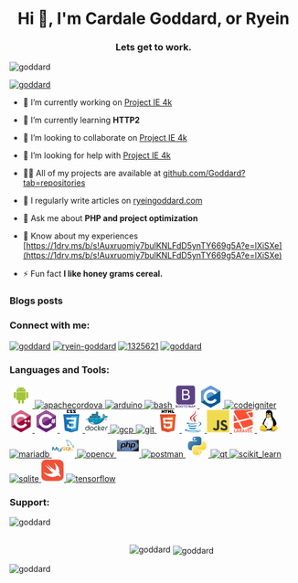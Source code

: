 <h1 align="center">Hi 👋, I'm Cardale Goddard, or Ryein</h1>
<h3 align="center">Lets get to work.</h3>

<p align="left"> <img src="https://komarev.com/ghpvc/?username=goddard&label=Profile%20views&color=0e75b6&style=flat" alt="goddard" /> </p>

<p align="left"> <a href="https://github.com/ryo-ma/github-profile-trophy"><img src="https://github-profile-trophy.vercel.app/?username=goddard" alt="goddard" /></a> </p>

- 🔭 I’m currently working on [Project IE 4k](https://github.com/Goddard/Project-IE-4k)

- 🌱 I’m currently learning **HTTP2**

- 👯 I’m looking to collaborate on [Project IE 4k](https://github.com/Goddard/Project-IE-4k)

- 🤝 I’m looking for help with [Project IE 4k](https://github.com/Goddard/Project-IE-4k)

- 👨‍💻 All of my projects are available at [github.com/Goddard?tab=repositories](github.com/Goddard?tab=repositories)

- 📝 I regularly write articles on [ryeingoddard.com](ryeingoddard.com)

- 💬 Ask me about **PHP and project optimization**

- 📄 Know about my experiences [https://1drv.ms/b/s!Auxruomiy7bulKNLFdD5ynTY669g5A?e=lXiSXe](https://1drv.ms/b/s!Auxruomiy7bulKNLFdD5ynTY669g5A?e=lXiSXe)

- ⚡ Fun fact **I like honey grams cereal.**

### Blogs posts
<!-- BLOG-POST-LIST:START -->
<!-- BLOG-POST-LIST:END -->

<h3 align="left">Connect with me:</h3>
<p align="left">
<a href="https://dev.to/goddard" target="blank"><img align="center" src="https://cdn.jsdelivr.net/npm/simple-icons@3.0.1/icons/dev-dot-to.svg" alt="goddard" height="30" width="40" /></a>
<a href="https://linkedin.com/in/ryein-goddard" target="blank"><img align="center" src="https://cdn.jsdelivr.net/npm/simple-icons@3.0.1/icons/linkedin.svg" alt="ryein-goddard" height="30" width="40" /></a>
<a href="https://stackoverflow.com/users/1325621" target="blank"><img align="center" src="https://cdn.jsdelivr.net/npm/simple-icons@3.0.1/icons/stackoverflow.svg" alt="1325621" height="30" width="40" /></a>
<a href="https://kaggle.com/goddard" target="blank"><img align="center" src="https://cdn.jsdelivr.net/npm/simple-icons@3.0.1/icons/kaggle.svg" alt="goddard" height="30" width="40" /></a>
</p>

<h3 align="left">Languages and Tools:</h3>
<p align="left"> <a href="https://developer.android.com" target="_blank"> <img src="https://raw.githubusercontent.com/devicons/devicon/master/icons/android/android-original-wordmark.svg" alt="android" width="40" height="40"/> </a> <a href="https://cordova.apache.org/" target="_blank"> <img src="https://www.vectorlogo.zone/logos/apache_cordova/apache_cordova-icon.svg" alt="apachecordova" width="40" height="40"/> </a> <a href="https://www.arduino.cc/" target="_blank"> <img src="https://cdn.worldvectorlogo.com/logos/arduino-1.svg" alt="arduino" width="40" height="40"/> </a> <a href="https://www.gnu.org/software/bash/" target="_blank"> <img src="https://www.vectorlogo.zone/logos/gnu_bash/gnu_bash-icon.svg" alt="bash" width="40" height="40"/> </a> <a href="https://getbootstrap.com" target="_blank"> <img src="https://raw.githubusercontent.com/devicons/devicon/master/icons/bootstrap/bootstrap-plain-wordmark.svg" alt="bootstrap" width="40" height="40"/> </a> <a href="https://www.cprogramming.com/" target="_blank"> <img src="https://raw.githubusercontent.com/devicons/devicon/master/icons/c/c-original.svg" alt="c" width="40" height="40"/> </a> <a href="https://codeigniter.com" target="_blank"> <img src="https://cdn.worldvectorlogo.com/logos/codeigniter.svg" alt="codeigniter" width="40" height="40"/> </a> <a href="https://www.w3schools.com/cpp/" target="_blank"> <img src="https://raw.githubusercontent.com/devicons/devicon/master/icons/cplusplus/cplusplus-original.svg" alt="cplusplus" width="40" height="40"/> </a> <a href="https://www.w3schools.com/cs/" target="_blank"> <img src="https://raw.githubusercontent.com/devicons/devicon/master/icons/csharp/csharp-original.svg" alt="csharp" width="40" height="40"/> </a> <a href="https://www.w3schools.com/css/" target="_blank"> <img src="https://raw.githubusercontent.com/devicons/devicon/master/icons/css3/css3-original-wordmark.svg" alt="css3" width="40" height="40"/> </a> <a href="https://www.docker.com/" target="_blank"> <img src="https://raw.githubusercontent.com/devicons/devicon/master/icons/docker/docker-original-wordmark.svg" alt="docker" width="40" height="40"/> </a> <a href="https://cloud.google.com" target="_blank"> <img src="https://www.vectorlogo.zone/logos/google_cloud/google_cloud-icon.svg" alt="gcp" width="40" height="40"/> </a> <a href="https://git-scm.com/" target="_blank"> <img src="https://www.vectorlogo.zone/logos/git-scm/git-scm-icon.svg" alt="git" width="40" height="40"/> </a> <a href="https://www.w3.org/html/" target="_blank"> <img src="https://raw.githubusercontent.com/devicons/devicon/master/icons/html5/html5-original-wordmark.svg" alt="html5" width="40" height="40"/> </a> <a href="https://www.java.com" target="_blank"> <img src="https://raw.githubusercontent.com/devicons/devicon/master/icons/java/java-original.svg" alt="java" width="40" height="40"/> </a> <a href="https://developer.mozilla.org/en-US/docs/Web/JavaScript" target="_blank"> <img src="https://raw.githubusercontent.com/devicons/devicon/master/icons/javascript/javascript-original.svg" alt="javascript" width="40" height="40"/> </a> <a href="https://laravel.com/" target="_blank"> <img src="https://raw.githubusercontent.com/devicons/devicon/master/icons/laravel/laravel-plain-wordmark.svg" alt="laravel" width="40" height="40"/> </a> <a href="https://www.linux.org/" target="_blank"> <img src="https://raw.githubusercontent.com/devicons/devicon/master/icons/linux/linux-original.svg" alt="linux" width="40" height="40"/> </a> <a href="https://mariadb.org/" target="_blank"> <img src="https://www.vectorlogo.zone/logos/mariadb/mariadb-icon.svg" alt="mariadb" width="40" height="40"/> </a> <a href="https://www.mysql.com/" target="_blank"> <img src="https://raw.githubusercontent.com/devicons/devicon/master/icons/mysql/mysql-original-wordmark.svg" alt="mysql" width="40" height="40"/> </a> <a href="https://opencv.org/" target="_blank"> <img src="https://www.vectorlogo.zone/logos/opencv/opencv-icon.svg" alt="opencv" width="40" height="40"/> </a> <a href="https://www.php.net" target="_blank"> <img src="https://raw.githubusercontent.com/devicons/devicon/master/icons/php/php-original.svg" alt="php" width="40" height="40"/> </a> <a href="https://postman.com" target="_blank"> <img src="https://www.vectorlogo.zone/logos/getpostman/getpostman-icon.svg" alt="postman" width="40" height="40"/> </a> <a href="https://www.python.org" target="_blank"> <img src="https://raw.githubusercontent.com/devicons/devicon/master/icons/python/python-original.svg" alt="python" width="40" height="40"/> </a> <a href="https://www.qt.io/" target="_blank"> <img src="https://upload.wikimedia.org/wikipedia/commons/0/0b/Qt_logo_2016.svg" alt="qt" width="40" height="40"/> </a> <a href="https://scikit-learn.org/" target="_blank"> <img src="https://upload.wikimedia.org/wikipedia/commons/0/05/Scikit_learn_logo_small.svg" alt="scikit_learn" width="40" height="40"/> </a> <a href="https://www.sqlite.org/" target="_blank"> <img src="https://www.vectorlogo.zone/logos/sqlite/sqlite-icon.svg" alt="sqlite" width="40" height="40"/> </a> <a href="https://developer.apple.com/swift/" target="_blank"> <img src="https://raw.githubusercontent.com/devicons/devicon/master/icons/swift/swift-original.svg" alt="swift" width="40" height="40"/> </a> <a href="https://www.tensorflow.org" target="_blank"> <img src="https://www.vectorlogo.zone/logos/tensorflow/tensorflow-icon.svg" alt="tensorflow" width="40" height="40"/> </a> </p>

<h3 align="left">Support:</h3>
<p><a href="https://www.buymeacoffee.com/goddard"> <img align="left" src="https://cdn.buymeacoffee.com/buttons/v2/default-yellow.png" height="50" width="210" alt="goddard" /></a></p><br><br>

<p><img align="left" src="https://github-readme-stats.vercel.app/api/top-langs?username=goddard&show_icons=true&locale=en&layout=compact" alt="goddard" /></p>

<p>&nbsp;<img align="center" src="https://github-readme-stats.vercel.app/api?username=goddard&show_icons=true&locale=en" alt="goddard" /></p>

<p><img align="center" src="https://github-readme-streak-stats.herokuapp.com/?user=goddard&" alt="goddard" /></p>
